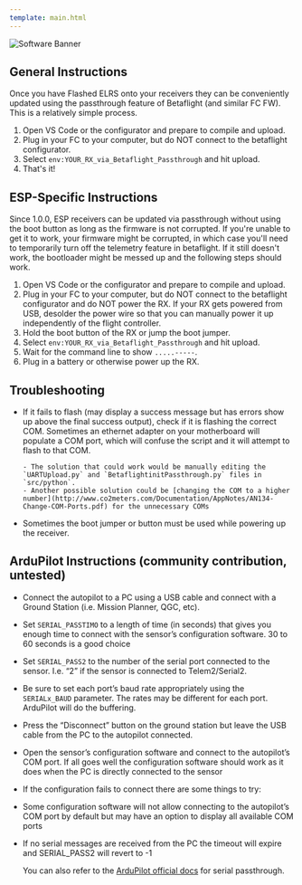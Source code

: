 ```yaml
---
template: main.html
---
```


![Software Banner](https://raw.githubusercontent.com/ExpressLRS/ExpressLRS-Hardware/master/img/software.png)

## General Instructions

Once you have Flashed ELRS onto your receivers they can be conveniently updated using the passthrough feature of Betaflight (and similar FC FW). This is a relatively simple process.
  
1. Open VS Code or the configurator and prepare to compile and upload.  
2. Plug in your FC to your computer, but do NOT connect to the betaflight configurator.  
3. Select `env:YOUR_RX_via_Betaflight_Passthrough` and hit upload.  
4. That's it!

## ESP-Specific Instructions

Since 1.0.0, ESP receivers can be updated via passthrough without using the boot button as long as the firmware is not corrupted. If you're unable to get it to work, your firmware might be corrupted, in which case you'll need to temporarily turn off the telemetry feature in betaflight. If it still doesn't work, the bootloader might be messed up and the following steps should work.

1. Open VS Code or the configurator and prepare to compile and upload.  
2. Plug in your FC to your computer, but do NOT connect to the betaflight configurator and do NOT power the RX. If your RX gets powered from USB, desolder the power wire so that you can manually power it up independently of the flight controller.  
3. Hold the boot button of the RX or jump the boot jumper.  
4. Select `env:YOUR_RX_via_Betaflight_Passthrough` and hit upload.  
5. Wait for the command line to show `.....-----`.  
6. Plug in a battery or otherwise power up the RX.

## Troubleshooting

- If it fails to flash (may display a success message but has errors show up above the final success output), check if it is flashing the correct COM. Sometimes an ethernet adapter on your motherboard will populate a COM port, which will confuse the script and it will attempt to flash to that COM. 
   
      - The solution that could work would be manually editing the `UARTUpload.py` and `BetaflightinitPassthrough.py` files in `src/python`.
      - Another possible solution could be [changing the COM to a higher number](http://www.co2meters.com/Documentation/AppNotes/AN134-Change-COM-Ports.pdf) for the unnecessary COMs 

- Sometimes the boot jumper or button must be used while powering up the receiver.

## ArduPilot Instructions (community contribution, untested)

- Connect the autopilot to a PC using a USB cable and connect with a Ground Station (i.e. Mission Planner, QGC, etc).
- Set `SERIAL_PASSTIMO` to a length of time (in seconds) that gives you enough time to connect with the sensor’s configuration software. 30 to 60 seconds is a good choice
- Set `SERIAL_PASS2` to the number of the serial port connected to the sensor. I.e. “2” if the sensor is connected to Telem2/Serial2.
- Be sure to set each port’s baud rate appropriately using the `SERIALx_BAUD` parameter. The rates may be different for each port. ArduPilot will do the buffering.
- Press the “Disconnect” button on the ground station but leave the USB cable from the PC to the autopilot connected.
- Open the sensor’s configuration software and connect to the autopilot’s COM port. If all goes well the configuration software should work as it does when the PC is directly connected to the sensor
- If the configuration fails to connect there are some things to try:
- Some configuration software will not allow connecting to the autopilot’s COM port by default but may have an option to display all available COM ports
- If no serial messages are received from the PC the timeout will expire and SERIAL_PASS2 will revert to -1

   You can also refer to the [ArduPilot official docs](https://ardupilot.org/plane/docs/common-serial-passthrough.html) for serial passthrough.
